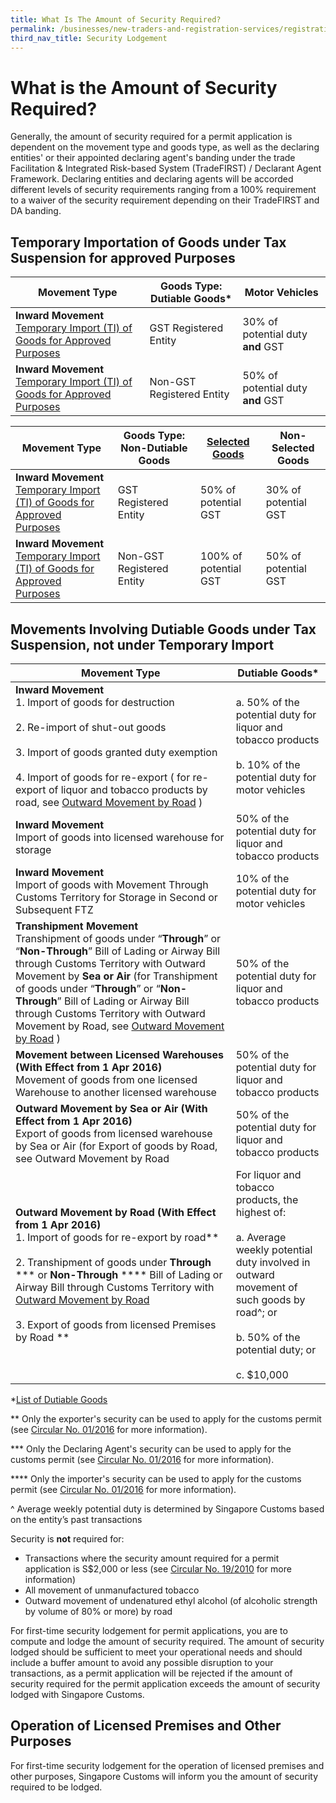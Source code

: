 ```yaml
---
title: What Is The Amount of Security Required?
permalink: /businesses/new-traders-and-registration-services/registration-services/security-lodgement/amount-of-security-required/
third_nav_title: Security Lodgement
---
```

# What is the Amount of Security Required?

Generally, the amount of security required for a permit application is dependent on the movement type and goods type, as well as the declaring entities' or their appointed declaring agent's banding under the trade Facilitation &amp; Integrated Risk-based System (TradeFIRST) / Declarant Agent Framework. Declaring entities and declaring agents will be accorded different levels of security requirements ranging from a 100% requirement to a waiver of the security requirement depending on their TradeFIRST and DA banding. 

## Temporary Importation of Goods under Tax Suspension for approved Purposes

|Movement Type| Goods Type: Dutiable Goods* |Motor Vehicles|
|--|--|--|
| **Inward Movement** <br> [Temporary Import (TI) of Goods for Approved Purposes](/businesses/importing-goods/temporary-import-scheme)  | GST Registered Entity |30% of potential duty **and** GST|
| **Inward Movement** <br> [Temporary Import (TI) of Goods for Approved Purposes](/businesses/importing-goods/temporary-import-scheme)  | Non-GST Registered Entity |50% of potential duty **and** GST|



|Movement Type|Goods Type: Non-Dutiable Goods |[Selected Goods](/files/businesses/selectedgoods.pdf)|Non-Selected Goods|
|--|--|--|--|
| **Inward Movement** <br> [Temporary Import (TI) of Goods for Approved Purposes](/businesses/importing-goods/temporary-import-scheme) | GST Registered Entity |50% of potential GST|30% of potential GST|
| **Inward Movement** <br> [Temporary Import (TI) of Goods for Approved Purposes](/businesses/importing-goods/temporary-import-scheme) | Non-GST Registered Entity |100% of potential GST|50% of potential GST|


## Movements Involving Dutiable Goods under Tax Suspension, not under Temporary Import

| Movement  Type | Dutiable Goods*  |
|--|--|
| **Inward Movement**<br> 1.  Import of goods for destruction<br><br> 2. Re-import of shut-out goods<br><br> 3. Import of goods granted duty exemption<br><br>4.  Import of goods for re-export ( for re-export of liquor and tobacco products by road, see [Outward Movement by Road](/news-and-media/circulars/2016-01-15-Circular012016.pdf) ) | a. 50% of the potential duty for liquor and tobacco products<br><br> b. 10% of the potential duty for motor vehicles |
| **Inward Movement**<br>Import of goods into licensed warehouse for storage | 50% of the potential duty for liquor and tobacco products |
 **Inward Movement** <br> Import of goods with Movement Through Customs Territory for Storage in Second or Subsequent FTZ | 10% of the potential duty for motor vehicles |
| **Transhipment Movement** <br>Transhipment of goods under “**Through**” or “**Non-Through**” Bill of Lading or Airway Bill through Customs Territory with Outward Movement  by **Sea or Air**  (for Transhipment of goods under “**Through**” or “**Non-Through**” Bill of Lading or Airway Bill through Customs Territory with Outward Movement  by Road, see  [Outward Movement by Road](/news-and-media/circulars/2016-01-15-Circular012016.pdf) ) | 50% of the potential duty for liquor and tobacco products |
|**Movement between Licensed Warehouses**  **(With Effect from 1 Apr 2016)**<br> Movement of goods from one licensed Warehouse to another licensed warehouse  | 50% of the potential duty for liquor and tobacco products |
| **Outward Movement by Sea or Air (With Effect from 1 Apr 2016)**<br>Export of goods from licensed warehouse by Sea or Air  (for Export of goods by Road, see Outward Movement by Road | 50% of the potential duty for liquor and tobacco products |
| **Outward Movement by Road  (With Effect from 1 Apr 2016)** <br>1.  Import of goods for re-export by road** <br><br>2.  Transhipment of goods under **Through** *** or **Non-Through** ****  Bill of Lading or Airway Bill through Customs Territory with [Outward Movement by Road](/news-and-media/circulars/2016-01-15-Circular012016.pdf) <br><br>3. Export of goods from licensed Premises by Road ** | For liquor and tobacco products, the highest of:<br><br> a. Average weekly potential duty involved in outward movement of such goods by road^; or<br><br> b. 50% of the potential duty; or<br><br> c. $10,000 |


*[List of Dutiable Goods](/businesses/valuation-duties-taxes-fees/duties-and-dutiable-goods/list-of-dutiable-goods)

** Only the exporter's security can be used to apply for the customs permit (see  [Circular No. 01/2016](/news-and-media/circulars/2016-01-15-Circular012016.pdf) for more information).

*** Only the Declaring Agent's security can be used to apply for the customs permit (see [Circular No. 01/2016](/news-and-media/circulars/2016-01-15-Circular012016.pdf) for more information).

**** Only the importer's security can be used to apply for the customs permit (see [Circular No. 01/2016](/news-and-media/circulars/2016-01-15-Circular012016.pdf) for more information).

^ Average weekly potential duty is determined by Singapore Customs based on the entity’s past transactions

Security is  **not**  required for:

-   Transactions where the security amount required for a permit application is S$2,000 or less (see  [Circular No. 19/2010](/news-and-media/circulars/2010-11-15-Circular192010.pdf) for more information)
-   All movement of unmanufactured tobacco
-   Outward movement of undenatured ethyl alcohol (of alcoholic strength by volume of 80% or more) by road

For first-time security lodgement for permit applications, you are to compute and lodge the amount of security required. The amount of security lodged should be sufficient to meet your operational needs and should include a buffer amount to avoid any possible disruption to your transactions, as a permit application will be rejected if the amount of security required for the permit application exceeds the amount of security lodged with Singapore Customs.

## Operation of Licensed Premises and Other Purposes

For first-time security lodgement for the operation of licensed premises and other purposes, Singapore Customs will inform you the amount of security required to be lodged.